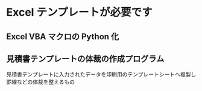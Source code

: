 # Excel テンプレートが必要です

## Excel VBA マクロの Python 化

## 見積書テンプレートの体裁の作成プログラム

見積書テンプレートに入力されたデータを印刷用のテンプレートシートへ複製し罫線などの体裁を整えるもの
